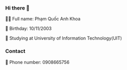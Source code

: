 ### Hi there 👋

💁‍♂️ Full name: Phạm Quốc Anh Khoa

🍰 Birthday: 10/11/2003

🏫 Studying at University of Information Technology(UIT)

### Contact

📲 Phone number: 0908665756
